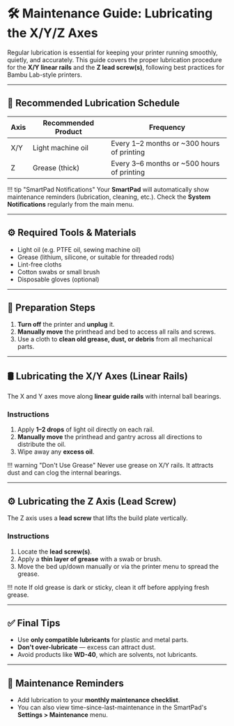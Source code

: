 # 🛠️ Maintenance Guide: Lubricating the X/Y/Z Axes

Regular lubrication is essential for keeping your printer running smoothly, quietly, and accurately. This guide covers the proper lubrication procedure for the **X/Y linear rails** and the **Z lead screw(s)**, following best practices for Bambu Lab-style printers.

---

## 🔧 Recommended Lubrication Schedule

| Axis | Recommended Product | Frequency |
|------|---------------------|-----------|
| X/Y  | Light machine oil   | Every 1–2 months or ~300 hours of printing |
| Z    | Grease (thick)      | Every 3–6 months or ~500 hours of printing |

!!! tip "SmartPad Notifications"
    Your **SmartPad** will automatically show maintenance reminders (lubrication, cleaning, etc.). Check the **System Notifications** regularly from the main menu.

---

## ⚙️ Required Tools & Materials

- Light oil (e.g. PTFE oil, sewing machine oil)
- Grease (lithium, silicone, or suitable for threaded rods)
- Lint-free cloths
- Cotton swabs or small brush
- Disposable gloves (optional)

---

## 🧼 Preparation Steps

1. **Turn off** the printer and **unplug** it.
2. **Manually move** the printhead and bed to access all rails and screws.
3. Use a cloth to **clean old grease, dust, or debris** from all mechanical parts.

---

## 🛢️ Lubricating the X/Y Axes (Linear Rails)

The X and Y axes move along **linear guide rails** with internal ball bearings.

### Instructions

1. Apply **1–2 drops** of light oil directly on each rail.
2. **Manually move** the printhead and gantry across all directions to distribute the oil.
3. Wipe away any **excess oil**.

!!! warning "Don't Use Grease"
    Never use grease on X/Y rails. It attracts dust and can clog the internal bearings.

---

## ⚙️ Lubricating the Z Axis (Lead Screw)

The Z axis uses a **lead screw** that lifts the build plate vertically.

### Instructions

1. Locate the **lead screw(s)**.
2. Apply a **thin layer of grease** with a swab or brush.
3. Move the bed up/down manually or via the printer menu to spread the grease.

!!! note
    If old grease is dark or sticky, clean it off before applying fresh grease.

---

## ✅ Final Tips

- Use **only compatible lubricants** for plastic and metal parts.
- **Don't over-lubricate** — excess can attract dust.
- Avoid products like **WD-40**, which are solvents, not lubricants.

---

## 📌 Maintenance Reminders

- Add lubrication to your **monthly maintenance checklist**.
- You can also view time-since-last-maintenance in the SmartPad's
  **Settings > Maintenance** menu.

